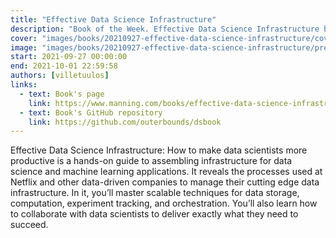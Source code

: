 ```yaml
---
title: "Effective Data Science Infrastructure"
description: "Book of the Week. Effective Data Science Infrastructure by Ville Tuulos"
cover: "images/books/20210927-effective-data-science-infrastructure/cover.jpg"
image: "images/books/20210927-effective-data-science-infrastructure/preview.jpg"
start: 2021-09-27 00:00:00
end: 2021-10-01 22:59:58
authors: [villetuulos]
links: 
  - text: Book's page
    link: https://www.manning.com/books/effective-data-science-infrastructure
  - text: Book's GitHub repository
    link: https://github.com/outerbounds/dsbook
---
```


Effective Data Science Infrastructure: How to make data scientists more productive is a hands-on guide to assembling infrastructure for data science and machine learning applications. It reveals the processes used at Netflix and other data-driven companies to manage their cutting edge data infrastructure. In it, you’ll master scalable techniques for data storage, computation, experiment tracking, and orchestration. You’ll also learn how to collaborate with data scientists to deliver exactly what they need to succeed.
